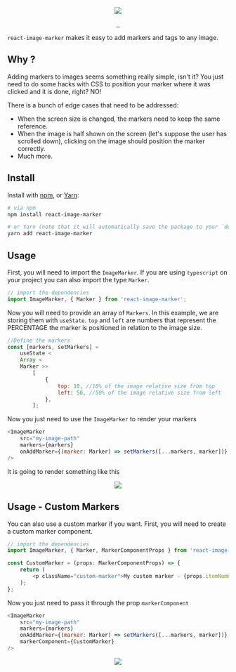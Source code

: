 <p align="center">
  <img src="https://firebasestorage.googleapis.com/v0/b/heroes-49297.appspot.com/o/react-image-marker-01.png?alt=media&token=801dd48d-28c4-4795-9695-b89049f034cb">
</p>

<p align="center">
  <a href="https://www.npmjs.com/package/react-image-marker" target="_blank">
    <img src="https://badgen.net/npm/v/react-image-marker" alt="">
  </a>
  <a href="LICENSE.md" target="_blank">
    <img src="https://badgen.net/badge/license/MIT/blue" alt="">
  </a>
  <a href="https://www.npmjs.com/package/react-image-marker" target="_blank">
    <img src="https://badgen.net/npm/dt/react-image-marker" alt="">
  </a>
</p>

`react-image-marker` makes it easy to add markers and tags to any image.

## Why ?

Adding markers to images seems something really simple, isn't it? You just need to do some hacks with CSS to position your marker where it was clicked and it is done, right? NO!

There is a bunch of edge cases that need to be addressed:

-   When the screen size is changed, the markers need to keep the same reference.
-   When the image is half shown on the screen (let's suppose the user has scrolled down), clicking on the image should position the marker correctly.
-   Much more.

## Install

Install with [npm](https://www.npmjs.com/), or [Yarn](https://yarnpkg.com/):

```bash
# via npm
npm install react-image-marker

# or Yarn (note that it will automatically save the package to your `dependencies` in `package.json`)
yarn add react-image-marker
```

## Usage

First, you will need to import the `ImageMarker`. If you are using `typescript` on your project you can also import the type `Marker`.

```js
// import the dependencies
import ImageMarker, { Marker } from 'react-image-marker';
```

Now you will need to provide an array of `Markers`. In this example, we are storing them with `useState`. `top` and `left` are numbers that represent the PERCENTAGE the marker is positioned in relation to the image size.

```js
//Define the markers
const [markers, setMarkers] =
    useState <
    Array <
    Marker >>
        [
            {
                top: 10, //10% of the image relative size from top
                left: 50, //50% of the image relative size from left
            },
        ];
```

Now you just need to use the `ImageMarker` to render your markers

```js
<ImageMarker
    src="my-image-path"
    markers={markers}
    onAddMarker={(marker: Marker) => setMarkers([...markers, marker])}
/>
```

It is going to render something like this

<p align="center">
  <img src="https://firebasestorage.googleapis.com/v0/b/heroes-49297.appspot.com/o/react-image-marker-default.gif?alt=media&token=f13ba5b8-eabc-4ded-8bed-9016b0bbd2e5">
</p>

## Usage - Custom Markers

You can also use a custom marker if you want.
First, you will need to create a custom marker component.

```js
// import the dependencies
import ImageMarker, { Marker, MarkerComponentProps } from 'react-image-marker';

const CustomMarker = (props: MarkerComponentProps) => {
    return (
        <p className="custom-marker">My custom marker - {props.itemNumber}</p>
    );
};
```

Now you just need to pass it through the prop `markerComponent`

```js
<ImageMarker
    src="my-image-path"
    markers={markers}
    onAddMarker={(marker: Marker) => setMarkers([...markers, marker])}
    markerComponent={CustomMarker}
/>
```

<p align="center">
  <img src="https://firebasestorage.googleapis.com/v0/b/heroes-49297.appspot.com/o/react-image-marker-custom-marker.gif?alt=media&token=9cad6f01-d982-41f9-8401-d69d826618bd">
</p>
